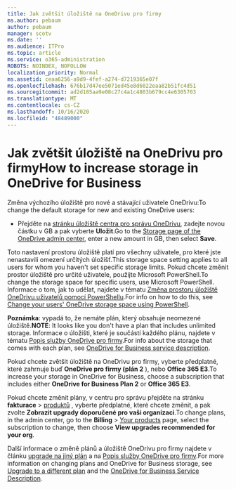 ```yaml
---
title: Jak zvětšit úložiště na OneDrivu pro firmy
ms.author: pebaum
author: pebaum
manager: scotv
ms.date: ''
ms.audience: ITPro
ms.topic: article
ms.service: o365-administration
ROBOTS: NOINDEX, NOFOLLOW
localization_priority: Normal
ms.assetid: ceaa6256-a9d9-4fef-a274-d7219365e07f
ms.openlocfilehash: 676b17d47ee5071ed45e8d6022eaa82b51fc4d51
ms.sourcegitcommit: ad2d185aa9e08c27c4a1c4803b679cc4e6305703
ms.translationtype: MT
ms.contentlocale: cs-CZ
ms.lasthandoff: 10/16/2020
ms.locfileid: "48489000"
---
```

# <a name="how-to-increase-storage-in-onedrive-for-business"></a><span data-ttu-id="e67ab-102">Jak zvětšit úložiště na OneDrivu pro firmy</span><span class="sxs-lookup"><span data-stu-id="e67ab-102">How to increase storage in OneDrive for Business</span></span>

<span data-ttu-id="e67ab-103">Změna výchozího úložiště pro nové a stávající uživatele OneDrivu:</span><span class="sxs-lookup"><span data-stu-id="e67ab-103">To change the default storage for new and existing OneDrive users:</span></span>
  
- <span data-ttu-id="e67ab-104">Přejděte na [stránku úložiště centra pro správu OneDrivu](https://admin.onedrive.com/?v=StorageSettings), zadejte novou částku v GB a pak vyberte **Uložit**.</span><span class="sxs-lookup"><span data-stu-id="e67ab-104">Go to the [Storage page of the OneDrive admin center](https://admin.onedrive.com/?v=StorageSettings), enter a new amount in GB, then select **Save**.</span></span>

<span data-ttu-id="e67ab-105">Toto nastavení prostoru úložiště platí pro všechny uživatele, pro které jste nenastavili omezení určitých úložišť.</span><span class="sxs-lookup"><span data-stu-id="e67ab-105">This storage space setting applies to all users for whom you haven't set specific storage limits.</span></span> <span data-ttu-id="e67ab-106">Pokud chcete změnit prostor úložiště pro určité uživatele, použijte Microsoft PowerShell.</span><span class="sxs-lookup"><span data-stu-id="e67ab-106">To change the storage space for specific users, use Microsoft PowerShell.</span></span> <span data-ttu-id="e67ab-107">Informace o tom, jak to udělat, najdete v tématu [Změna prostoru úložiště OneDrivu uživatelů pomocí PowerShellu](https://docs.microsoft.com/onedrive/change-user-storage).</span><span class="sxs-lookup"><span data-stu-id="e67ab-107">For info on how to do this, see [Change your users' OneDrive storage space using PowerShell](https://docs.microsoft.com/onedrive/change-user-storage).</span></span>

<span data-ttu-id="e67ab-108">**Poznámka**: vypadá to, že nemáte plán, který obsahuje neomezené úložiště.</span><span class="sxs-lookup"><span data-stu-id="e67ab-108">**NOTE**: It looks like you don't have a plan that includes unlimited storage.</span></span> <span data-ttu-id="e67ab-109">Informace o úložišti, které je součástí každého plánu, najdete v tématu [Popis služby OneDrive pro firmy](https://docs.microsoft.com/office365/servicedescriptions/onedrive-for-business-service-description).</span><span class="sxs-lookup"><span data-stu-id="e67ab-109">For info about the storage that comes with each plan, see [OneDrive for Business service description](https://docs.microsoft.com/office365/servicedescriptions/onedrive-for-business-service-description).</span></span>
  
<span data-ttu-id="e67ab-110">Pokud chcete zvětšit úložiště na OneDrivu pro firmy, vyberte předplatné, které zahrnuje buď **OneDrive pro firmy (plán 2** ), nebo **Office 365 E3**.</span><span class="sxs-lookup"><span data-stu-id="e67ab-110">To increase your storage in OneDrive for Business, choose a subscription that includes either **OneDrive for Business Plan 2** or **Office 365 E3**.</span></span>
  
<span data-ttu-id="e67ab-111">Pokud chcete změnit plány, v centru pro správu přejděte na stránku **fakturace** \> [produktů](https://go.microsoft.com/fwlink/p/?linkid=842054) , vyberte předplatné, které chcete změnit, a pak zvolte **Zobrazit upgrady doporučené pro vaši organizaci**.</span><span class="sxs-lookup"><span data-stu-id="e67ab-111">To change plans, in the admin center, go to the **Billing** \> [Your products](https://go.microsoft.com/fwlink/p/?linkid=842054) page, select the subscription to change, then choose **View upgrades recommended for your org**.</span></span>
  
<span data-ttu-id="e67ab-112">Další informace o změně plánů a úložiště OneDrivu pro firmy najdete v článku [upgrade na jiný plán](https://docs.microsoft.com/microsoft-365/commerce/subscriptions/upgrade-to-different-plan) a na [Popis služby OneDrive pro firmy](https://docs.microsoft.com/office365/servicedescriptions/onedrive-for-business-service-description).</span><span class="sxs-lookup"><span data-stu-id="e67ab-112">For more information on changing plans and OneDrive for Business storage, see [Upgrade to a different plan](https://docs.microsoft.com/microsoft-365/commerce/subscriptions/upgrade-to-different-plan) and the [OneDrive for Business Service Description](https://docs.microsoft.com/office365/servicedescriptions/onedrive-for-business-service-description).</span></span>